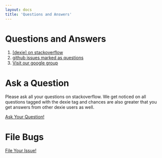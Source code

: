```yaml
---
layout: docs
title: 'Questions and Answers'
---
```

# Questions and Answers

1. [[dexie] on stackoverflow](http://stackoverflow.com/questions/tagged/dexie)
2. [github issues marked as questions](https://github.com/dfahlander/Dexie.js/issues?utf8=✓&q=is%3Aissue%20label%3Aquestion)
3. [Visit our google group](https://groups.google.com/forum/#!forum/dexiejs)

# Ask a Question

Please ask all your questions on stackoverflow. We get noticed on all questions tagged with the dexie tag and chances are also greater that you get answers from other dexie users as well.

[Ask Your Question!](http://stackoverflow.com/questions/ask?tags=dexie)

# File Bugs

[File Your Issue!](https://github.com/dfahlander/Dexie.js/issues/new)


